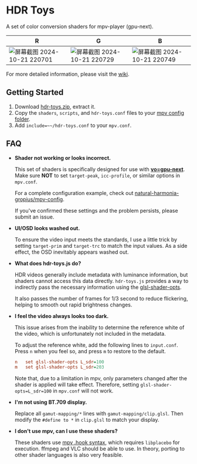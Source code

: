 # HDR Toys

A set of color conversion shaders for mpv-player (gpu-next).

| R                                                                                                              | G                                                                                                              | B                                                                                                              |
| -------------------------------------------------------------------------------------------------------------- | -------------------------------------------------------------------------------------------------------------- | -------------------------------------------------------------------------------------------------------------- |
| ![屏幕截图 2024-10-21 220701](https://github.com/user-attachments/assets/8fce1636-1a8f-49d5-88b5-6dfd2b8c3e9e) | ![屏幕截图 2024-10-21 220729](https://github.com/user-attachments/assets/e9d68096-aeb6-4dd0-8d2c-3c20aa201b94) | ![屏幕截图 2024-10-21 220749](https://github.com/user-attachments/assets/9078074b-be86-408d-9dcb-9dd171fdcac6) |

For more detailed information, please visit the [wiki](https://github.com/natural-harmonia-gropius/hdr-toys/wiki).

## Getting Started

1. Download [hdr-toys.zip](https://github.com/natural-harmonia-gropius/hdr-toys/archive/refs/heads/master.zip), extract it.
2. Copy the `shaders`, `scripts`, and `hdr-toys.conf` files to your [mpv config folder](https://mpv.io/manual/master/#configuration-files).
3. Add `include=~~/hdr-toys.conf` to your `mpv.conf`.

## FAQ

- **Shader not working or looks incorrect.**

  This set of shaders is specifically designed for use with [**vo=gpu-next**](https://mpv.io/manual/master/#video-output-drivers-gpu-next). Make sure **NOT** to set `target-peak`, `icc-profile`, or similar options in `mpv.conf`.

  For a complete configuration example, check out [natural-harmonia-gropius/mpv-config](https://github.com/natural-harmonia-gropius/mpv-config).

  If you've confirmed these settings and the problem persists, please submit an issue.

- **UI/OSD looks washed out.**

  To ensure the video input meets the standards, I use a little trick by setting `target-prim` and `target-trc` to match the input values. As a side effect, the OSD inevitably appears washed out.

- **What does hdr-toys.js do?**

  HDR videos generally include metadata with luminance information, but shaders cannot access this data directly. `hdr-toys.js` provides a way to indirectly pass the necessary information using the [glsl-shader-opts](https://mpv.io/manual/master/#options-glsl-shader-opts).

  It also passes the number of frames for 1/3 second to reduce flickering, helping to smooth out rapid brightness changes.

- **I feel the video always looks too dark.**

  This issue arises from the inability to determine the reference white of the video, which is unfortunately not included in the metadata.

  To adjust the reference white, add the following lines to `input.conf`. Press `n` when you feel so, and press `m` to restore to the default.

  ```ini
  n   set glsl-shader-opts L_sdr=100
  m   set glsl-shader-opts L_sdr=203
  ```

  Note that, due to a limitation in mpv, only parameters changed after the shader is applied will take effect. Therefore, setting `glsl-shader-opts=L_sdr=100` in `mpv.conf` will not work.

- **I'm not using BT.709 display.**

  Replace all `gamut-mapping/*` lines with `gamut-mapping/clip.glsl`. Then modify the `#define to *` in `clip.glsl` to match your display.

- **I don't use mpv, can I use these shaders?**

  These shaders use [mpv .hook syntax](https://libplacebo.org/custom-shaders/), which requires `libplacebo` for execution. ffmpeg and VLC should be able to use. In theory, porting to other shader languages is also very feasible.
